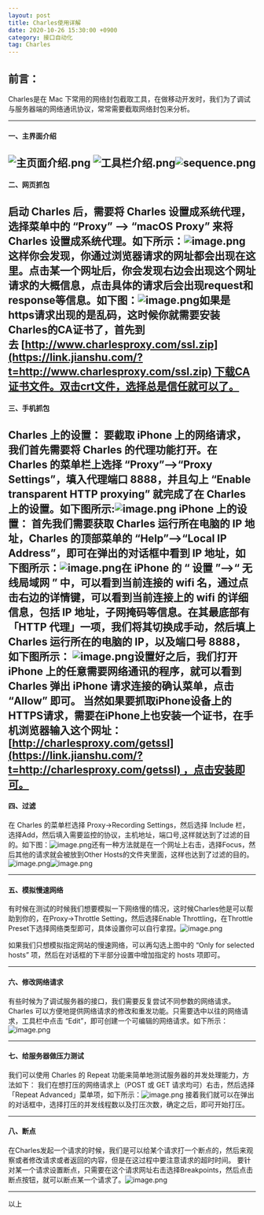 ```yaml
---
layout: post
title: Charles使用详解
date: 2020-10-26 15:30:00 +0900
category: 接口自动化
tag: Charles
---
```

## 前言：

Charles是在 Mac 下常用的网络封包截取工具，在做移动开发时，我们为了调试与服务器端的网络通讯协议，常常需要截取网络封包来分析。

---

#### 一、主界面介绍
![主页面介绍.png](https://upload-images.jianshu.io/upload_images/7116457-c81bb07dc4b471e4.png?imageMogr2/auto-orient/strip%7CimageView2/2/w/1240)
![工具栏介绍.png](https://upload-images.jianshu.io/upload_images/7116457-9c9f41bb0aee951f.png?imageMogr2/auto-orient/strip%7CimageView2/2/w/1240)![sequence.png](https://upload-images.jianshu.io/upload_images/7116457-b528ed52776accd3.png?imageMogr2/auto-orient/strip%7CimageView2/2/w/1240)
----

#### 二、网页抓包
启动 Charles 后，需要将 Charles 设置成系统代理，选择菜单中的 “Proxy” –> “macOS Proxy” 来将 Charles 设置成系统代理。如下所示：![image.png](https://upload-images.jianshu.io/upload_images/7116457-45ae41a5823838c0.png?imageMogr2/auto-orient/strip%7CimageView2/2/w/1240)
这样你会发现，你通过浏览器请求的网址都会出现在这里。点击某一个网址后，你会发现右边会出现这个网址请求的大概信息，点击具体的请求后会出现request和response等信息。如下图：![image.png](https://upload-images.jianshu.io/upload_images/7116457-c09a4ea5906e550f.png?imageMogr2/auto-orient/strip%7CimageView2/2/w/1240)如果是https请求出现的是乱码，这时候你就需要安装Charles的CA证书了，首先到去 [http://www.charlesproxy.com/ssl.zip](https://link.jianshu.com/?t=http://www.charlesproxy.com/ssl.zip) 下载CA证书文件。双击crt文件，选择总是信任就可以了。
----

#### 三、手机抓包
Charles 上的设置：
要截取 iPhone 上的网络请求，我们首先需要将 Charles 的代理功能打开。在 Charles 的菜单栏上选择 “Proxy”–>“Proxy Settings”，填入代理端口 8888，并且勾上 “Enable transparent HTTP proxying” 就完成了在 Charles 上的设置。如下图所示:![image.png](https://upload-images.jianshu.io/upload_images/7116457-10ef02cdf7c9ac37.png?imageMogr2/auto-orient/strip%7CimageView2/2/w/1240)
iPhone 上的设置：
首先我们需要获取 Charles 运行所在电脑的 IP 地址，Charles 的顶部菜单的 “Help”–>“Local IP Address”，即可在弹出的对话框中看到 IP 地址，如下图所示：![image.png](https://upload-images.jianshu.io/upload_images/7116457-445c89f818694ac8.png?imageMogr2/auto-orient/strip%7CimageView2/2/w/1240)在 iPhone 的 “ 设置 ”–>“ 无线局域网 ” 中，可以看到当前连接的 wifi 名，通过点击右边的详情键，可以看到当前连接上的 wifi 的详细信息，包括 IP 地址，子网掩码等信息。在其最底部有「HTTP 代理」一项，我们将其切换成手动，然后填上 Charles 运行所在的电脑的 IP，以及端口号 8888，如下图所示：
![image.png](https://upload-images.jianshu.io/upload_images/7116457-8b996f4f70028ec7.png?imageMogr2/auto-orient/strip%7CimageView2/2/w/1240)设置好之后，我们打开 iPhone 上的任意需要网络通讯的程序，就可以看到 Charles 弹出 iPhone 请求连接的确认菜单，点击 “Allow” 即可。
当然如果要抓取iPhone设备上的HTTPS请求，需要在iPhone上也安装一个证书，在手机浏览器输入这个网址：[http://charlesproxy.com/getssl](https://link.jianshu.com/?t=http://charlesproxy.com/getssl) ，点击安装即可。
----

#### 四、过滤
在 Charles 的菜单栏选择 Proxy->Recording Settings，然后选择 Include 栏，选择Add，然后填入需要监控的协议，主机地址，端口号,这样就达到了过滤的目的。如下图：![image.png](https://upload-images.jianshu.io/upload_images/7116457-1dae0b65b0929474.png?imageMogr2/auto-orient/strip%7CimageView2/2/w/1240)还有一种方法就是在一个网址上右击，选择Focus，然后其他的请求就会被放到Other Hosts的文件夹里面，这样也达到了过滤的目的。![image.png](https://upload-images.jianshu.io/upload_images/7116457-11374f5ea9ffa41f.png?imageMogr2/auto-orient/strip%7CimageView2/2/w/1240)![image.png](https://upload-images.jianshu.io/upload_images/7116457-7eca1f7500e22e63.png?imageMogr2/auto-orient/strip%7CimageView2/2/w/1240)

----

#### 五、模拟慢速网络
有时候在测试的时候我们想要模拟一下网络慢的情况，这时候Charles他是可以帮助到你的，在Proxy->Throttle Setting，然后选择Enable Throttling，在Throttle Preset下选择网络类型即可，具体设置你可以自行拿捏。![image.png](https://upload-images.jianshu.io/upload_images/7116457-8d930baeb66a7285.png?imageMogr2/auto-orient/strip%7CimageView2/2/w/1240)

如果我们只想模拟指定网站的慢速网络，可以再勾选上图中的 “Only for selected hosts” 项，然后在对话框的下半部分设置中增加指定的 hosts 项即可。

----

#### 六、修改网络请求
有些时候为了调试服务器的接口，我们需要反复尝试不同参数的网络请求。Charles 可以方便地提供网络请求的修改和重发功能。只需要选中以往的网络请求，工具栏中点击 “Edit”，即可创建一个可编辑的网络请求。如下所示：![image.png](https://upload-images.jianshu.io/upload_images/7116457-84922153b7afce96.png?imageMogr2/auto-orient/strip%7CimageView2/2/w/1240)

----

#### 七、给服务器做压力测试
我们可以使用 Charles 的 Repeat 功能来简单地测试服务器的并发处理能力，方法如下：
我们在想打压的网络请求上（POST 或 GET 请求均可）右击，然后选择 「Repeat Advanced」菜单项，如下所示：![image.png](https://upload-images.jianshu.io/upload_images/7116457-3eaf6e55b5d80d4f.png?imageMogr2/auto-orient/strip%7CimageView2/2/w/1240)
接着我们就可以在弹出的对话框中，选择打压的并发线程数以及打压次数，确定之后，即可开始打压。

----

#### 八、断点
在Charles发起一个请求的时候，我们是可以给某个请求打一个断点的，然后来观察或者修改请求或者返回的内容，但是在这过程中要注意请求的超时时间。
要针对某一个请求设置断点，只需要在这个请求网址右击选择Breakpoints，然后点击断点按钮，就可以断点某一个请求了。![image.png](https://upload-images.jianshu.io/upload_images/7116457-b90b1d334f225024.png?imageMogr2/auto-orient/strip%7CimageView2/2/w/1240)

-----
以上
